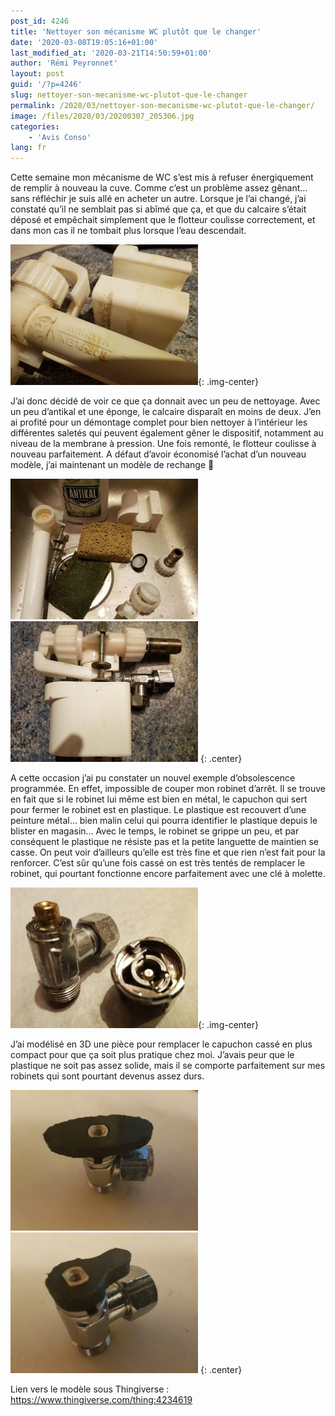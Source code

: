 ```yaml
---
post_id: 4246
title: 'Nettoyer son mécanisme WC plutôt que le changer'
date: '2020-03-08T19:05:16+01:00'
last_modified_at: '2020-03-21T14:50:59+01:00'
author: 'Rémi Peyronnet'
layout: post
guid: '/?p=4246'
slug: nettoyer-son-mecanisme-wc-plutot-que-le-changer
permalink: /2020/03/nettoyer-son-mecanisme-wc-plutot-que-le-changer/
image: /files/2020/03/20200307_205306.jpg
categories:
    - 'Avis Conso'
lang: fr
---
```


Cette semaine mon mécanisme de WC s’est mis à refuser énergiquement de remplir à nouveau la cuve. Comme c’est un problème assez gênant… sans réfléchir je suis allé en acheter un autre. Lorsque je l’ai changé, j’ai constaté qu’il ne semblait pas si abîmé que ça, et que du calcaire s’était déposé et empêchait simplement que le flotteur coulisse correctement, et dans mon cas il ne tombait plus lorsque l’eau descendait.

![](/files/2020/03/20200307_205340-300x225.jpg){: .img-center}

J’ai donc décidé de voir ce que ça donnait avec un peu de nettoyage. Avec un peu d’antikal et une éponge, le calcaire disparaît en moins de deux. J’en ai profité pour un démontage complet pour bien nettoyer à l’intérieur les différentes saletés qui peuvent également gêner le dispositif, notamment au niveau de la membrane à pression. Une fois remonté, le flotteur coulisse à nouveau parfaitement. A défaut d’avoir économisé l’achat d’un nouveau modèle, j’ai maintenant un modèle de rechange 🙂

![](/files/2020/03/20200307_210546-300x225.jpg) ![](/files/2020/03/20200307_212308-300x225.jpg)
{: .center}

A cette occasion j’ai pu constater un nouvel exemple d’obsolescence programmée. En effet, impossible de couper mon robinet d’arrêt. Il se trouve en fait que si le robinet lui même est bien en métal, le capuchon qui sert pour fermer le robinet est en plastique. Le plastique est recouvert d’une peinture métal… bien malin celui qui pourra identifier le plastique depuis le blister en magasin… Avec le temps, le robinet se grippe un peu, et par conséquent le plastique ne résiste pas et la petite languette de maintien se casse. On peut voir d’ailleurs qu’elle est très fine et que rien n’est fait pour la renforcer. C’est sûr qu’une fois cassé on est très tentés de remplacer le robinet, qui pourtant fonctionne encore parfaitement avec une clé à molette.

![](/files/2020/03/20200307_205306-300x225.jpg){: .img-center}

J’ai modélisé en 3D une pièce pour remplacer le capuchon cassé en plus compact pour que ça soit plus pratique chez moi. J’avais peur que le plastique ne soit pas assez solide, mais il se comporte parfaitement sur mes robinets qui sont pourtant devenus assez durs.

![](/files/2020/03/20200319_203917-300x225.jpg) ![](/files/2020/03/20200319_204015-300x225.jpg)
{: .center}

Lien vers le modèle sous Thingiverse : <https://www.thingiverse.com/thing:4234619>